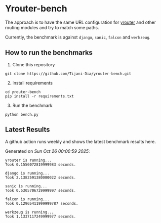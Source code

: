# Yrouter-bench

The approach is to have the same URL configuration for [yrouter](https://github.com/Tijani-Dia/yrouter) and other routing modules and try to match some paths.

Currently, the benchmark is against `django`, `sanic`, `falcon` and `werkzeug`.

## How to run the benchmarks

1. Clone this repository

```shell
git clone https://github.com/Tijani-Dia/yrouter-bench.git
```

2. Install requirements

```shell
cd yrouter-bench
pip install -r requirements.txt
```

3. Run the benchmark

```shell
python bench.py
```

## Latest Results

A github action runs weekly and shows the latest benchmark results here.

Generated on *Sun Oct 26 00:00:59 2025*:

```shell
yrouter is running...
Took 0.1556072819999983 seconds.

django is running...
Took 2.1382591380000022 seconds.

sanic is running...
Took 0.5305706729999997 seconds.

falcon is running...
Took 0.12965411999999787 seconds.

werkzeug is running...
Took 1.1337117249999977 seconds.

```